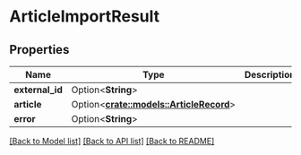 # ArticleImportResult

## Properties

Name | Type | Description | Notes
------------ | ------------- | ------------- | -------------
**external_id** | Option<**String**> |  | [optional]
**article** | Option<[**crate::models::ArticleRecord**](ArticleRecord.md)> |  | [optional]
**error** | Option<**String**> |  | [optional]

[[Back to Model list]](../README.md#documentation-for-models) [[Back to API list]](../README.md#documentation-for-api-endpoints) [[Back to README]](../README.md)


